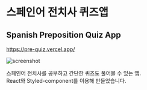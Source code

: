 # 스페인어 전치사 퀴즈앱
## Spanish Preposition Quiz App

https://pre-quiz.vercel.app/

![screenshot](https://user-images.githubusercontent.com/38984019/124132986-a9d6e000-da81-11eb-8fc0-2c5bec6bc720.jpg)

스페인어 전치사를 공부하고 간단한 퀴즈도 풀어볼 수 있는 앱.<br />
React와 Styled-component를 이용해 만들었습니다.

